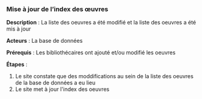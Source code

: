 ### **Mise à jour de l’index des œuvres** 

**Description** : La liste des oeuvres a été modifié et la liste des oeuvres a été mis à jour

**Acteurs** : La base de données

**Prérequis** : Les bibliothécaires ont ajouté et/ou modifié les oeuvres

**Étapes** :

1.  Le site constate que des moddifications au sein de la liste des oeuvres de la base de données a eu lieu
2.  Le site met à jour l'index des oeuvres
